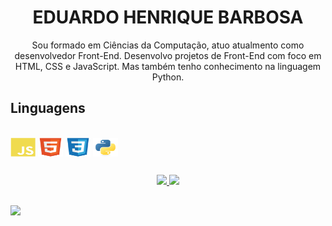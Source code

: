 <h1 align="center">EDUARDO HENRIQUE BARBOSA</h1>

<p align="center">Sou formado em Ciências da Computação, atuo atualmento como desenvolvedor Front-End. Desenvolvo projetos de Front-End com foco em HTML, CSS e JavaScript. Mas também tenho conhecimento na linguagem Python.</p>

<h2>Linguagens</h2>
<div style="display: inline_block"><br>
<img align="center" alt="Edu-Js" height="30" width="40" src="https://raw.githubusercontent.com/devicons/devicon/master/icons/javascript/javascript-plain.svg">
<img align="center" alt="Edu-HTML" height="30" width="40" src="https://raw.githubusercontent.com/devicons/devicon/master/icons/html5/html5-original.svg">
<img align="center" alt="Edu-CSS" height="30" width="40" src="https://raw.githubusercontent.com/devicons/devicon/master/icons/css3/css3-original.svg">
<img align="center" alt="Edu-Python" height="30" width="40" src="https://raw.githubusercontent.com/devicons/devicon/2ae2a900d2f041da66e950e4d48052658d850630/icons/python/python-original.svg">
</div>

##

<div align="center">
  <a href="https://github.com/eduardohbarbosa">
  <img height="150em" src="https://github-readme-stats.vercel.app/api?username=eduardohbarbosa&show_icons=true&theme=dark&include_all_commits=true&count_private=true"/>
  <img height="150em" src="https://github-readme-stats.vercel.app/api/top-langs/?username=eduardohbarbosa&layout=compact&langs_count=7&theme=dark"/>
</div>

##
<div>
<a href="https://www.linkedin.com/in/eduardo-henrique-barbosa/" target="_blank"><img src="https://img.shields.io/badge/-LinkedIn-%230077B5?style=for-the-badge&logo=linkedin&logoColor=white" target="_blank"></a>
</div>
